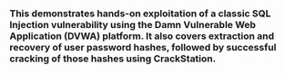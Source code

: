 ### This demonstrates hands-on exploitation of a classic SQL Injection vulnerability using the Damn Vulnerable Web Application (DVWA) platform. It also covers extraction and recovery of user password hashes, followed by successful cracking of those hashes using CrackStation.
